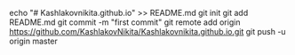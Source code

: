echo "# Kashlakovnikita.github.io" >> README.md
git init
git add README.md
git commit -m "first commit"
git remote add origin https://github.com/KashlakovNikita/Kashlakovnikita.github.io.git
git push -u origin master
